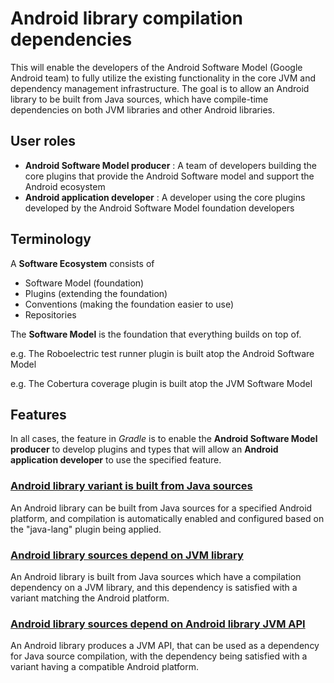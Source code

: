 # Android library compilation dependencies

This will enable the developers of the Android Software Model (Google Android team) to fully utilize the existing functionality in the core JVM and dependency management infrastructure. The goal is to allow an Android library to be built from Java sources, which have compile-time dependencies on both JVM libraries and other Android libraries.

## User roles

 - **Android Software Model producer** : A team of developers building the core plugins that provide the Android Software model and support the Android ecosystem
 - **Android application developer** : A developer using the core plugins developed by the Android Software Model foundation developers

## Terminology

A **Software Ecosystem** consists of

 - Software Model (foundation)
 - Plugins (extending the foundation)
 - Conventions (making the foundation easier to use)
 - Repositories

The **Software Model** is the foundation that everything builds on top of.

e.g. The Roboelectric test runner plugin is built atop the Android Software Model

e.g. The Cobertura coverage plugin is built atop the JVM Software Model

## Features

In all cases, the feature in _Gradle_ is to enable the **Android Software Model producer** to develop plugins and types that will allow an **Android application developer** to use the specified feature.

### [Android library variant is built from Java sources](./built-from-java-sources)

An Android library can be built from Java sources for a specified Android platform, and compilation is automatically enabled and configured based on the "java-lang" plugin being applied.

### [Android library sources depend on JVM library](./depends-on-jvm-library)

An Android library is built from Java sources which have a compilation dependency on a JVM library, and this dependency is satisfied with a variant matching the Android platform.

### [Android library sources depend on Android library JVM API](./depends-on-android-library)

An Android library produces a JVM API, that can be used as a dependency for Java source compilation, with the dependency being satisfied with a variant having a compatible Android platform.

